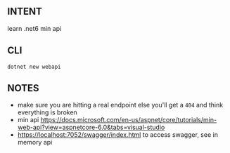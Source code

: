 ## INTENT

learn .net6 min api

## CLI

`dotnet new webapi`

## NOTES

- make sure you are hitting a real endpoint else you'll get a `404` and think everything is broken
- min api <https://docs.microsoft.com/en-us/aspnet/core/tutorials/min-web-api?view=aspnetcore-6.0&tabs=visual-studio>
- <https://localhost:7052/swagger/index.html> to access swagger, see in memory api